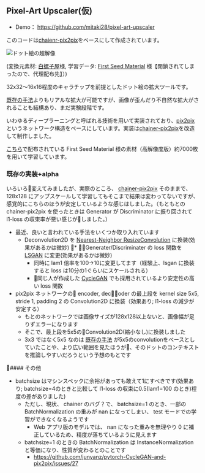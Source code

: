 ## Pixel-Art Upscaler(仮)

* Demo： https://github.com/mitaki28/pixel-art-upscaler

このコードは[chaienr-pix2pix](https://github.com/pfnet-research/chainer-pix2pix)をベースにして作成されています。

![ドット絵の超解像]("https://raw.githubusercontent.com/mitaki28/pixel-art-upscaler/master/image/example.png")

(変換元素材: [白螺子屋](http://hi79.web.fc2.com/)様, 学習データ: [First Seed Material](https://razor-edge.work/material/fsmchcv/) 様【閉鎖されてしまったので、代理配布先】）)

32x32〜16x16程度のキャラチップを前提としたドット絵の拡大ツールです。

[既存の手法](https://en.wikipedia.org/wiki/Pixel-art_scaling_algorithms)よりもリアルな拡大が可能ですが、画像が歪んだり不自然な拡大がされることも結構あり、まだ実験段階です。

いわゆるディープラーニングと呼ばれる技術を用いて実装されており、[pix2pix](https://arxiv.org/abs/1611.07004) というネットワーク構造をベースにしています。実装は[chainer-pix2pix](https://github.com/pfnet-research/chainer-pix2pix)を改造して制作しました。

[こちら](https://razor-edge.work/material/fsmchcv/)で配布されている First Seed Material 様の素材（高解像度版）約7000枚を用いて学習しています。</p>

### 既存の実装+alpha
いろいろ変えてみましたが、実際のところ、 [chainer-pix2pix](https://github.com/pfnet-research/chainer-pix2pix) そのままで、128x128 にアップスケールして学習してもそこまで結果は変わってないですが、感覚的にこちらのほうが安定しているような感じはしました。（もともとの chainer-pix2pix を使ったときは Generator が Discriminator に振り回されて l1-loss の収束率が悪い感じがしました。）

* 最近、良いと言われている手法をいくつか取り入れています
    * Deconvolution2D を [Nearest-Neighbor ResizeConvolution](https://distill.pub/2016/deconv-checkerboard/) に換装(効果があるかは微妙)
    * Generater/Discriminater の loss 関数を [LSGAN](https://arxiv.org/abs/1611.04076) に変更(効果があるかは微妙)
        * 同時に lam1 倍率を100→10に変更してます（経験上、lsgan に換装すると loss は10分の1ぐらいにスケールされる）
        * 同じ人が作成した [CycleGAN](https://github.com/junyanz/CycleGAN) でも採用されているより安定性の高い loss 関数
* pix2pix ネットワークの encoder, decoder の最上段を kernel size 5x5, stride 1, padding 2 の Convolution2D に換装（効果あり; l1-loss の減少が安定する）
    * もとのネットワークでは画像サイズが128x128以上ないと、画像幅が足りずエラーになります
    * そこで、最上段を5x5のConvolution2D(縮小なし)に換装しました
    * 3x3 ではなく5x5 なのは [既存の手法](https://en.wikipedia.org/wiki/Pixel-art_scaling_algorithms) が5x5のconvolutionをベースとしていたことや、より広い範囲を見たほうが、そのドットのコンテキストを推論しやすいだろうという予想のもとです

#### その他
* batchsize はマシンスペックに余裕があっても敢えて1にすべきです(効果あり; batchsize=4のときと比較して l1-loss の収束に0.5(lam1=100 のとき)程度の差がありました)
    * ただし、現状、 chainer のバグ？で、 batchsize=1 のとき、一部の BatchNormalization の重みが nan になってしまい、 test モードでの学習ができなくなるようです
        * Web アプリ版のモデルでは、 nan になった重みを無理やり 0 に補正しているため、精度が落ちているように見えます
    * batchsize=1 のときの BatchNormalization は InstanceNormalization と等価になり、性質が変わるとのことです
        * https://github.com/junyanz/pytorch-CycleGAN-and-pix2pix/issues/27

